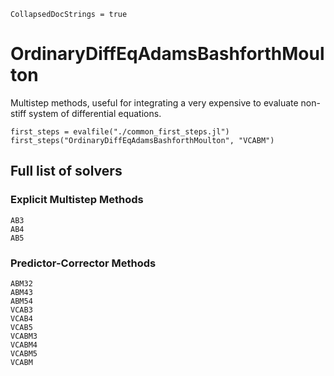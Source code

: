 ```@meta
CollapsedDocStrings = true
```

# OrdinaryDiffEqAdamsBashforthMoulton

Multistep methods, useful for integrating a very expensive to evaluate non-stiff system of differential equations.

```@eval
first_steps = evalfile("./common_first_steps.jl")
first_steps("OrdinaryDiffEqAdamsBashforthMoulton", "VCABM")
```

## Full list of solvers

### Explicit Multistep Methods

```@docs
AB3
AB4
AB5
```

### Predictor-Corrector Methods

```@docs
ABM32
ABM43
ABM54
VCAB3
VCAB4
VCAB5
VCABM3
VCABM4
VCABM5
VCABM
```
